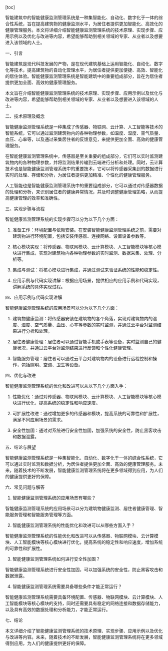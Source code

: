 
[toc]                    
                
                
智能建筑中的智能健康监测管理系统是一种集智能化、自动化、数字化于一体的综合性系统，旨在提高建筑物的健康监测水平，为居住者提供更加智能化、高效化的健康管理服务。本文将详细介绍智能健康监测管理系统的技术原理、实现步骤、应用示例以及优化与改进等内容，希望能够帮助到相关领域的专家、从业者以及想要进入该领域的人士。

一、引言

智能建筑是现代科技发展的产物，是在现代建筑基础上运用智能化、自动化、数字化等技术，提高建筑物的自动化管理水平，为居住者提供更加便捷、高效、智能化的居住体验。智能健康监测管理系统是智能建筑中的重要组成部分，旨在为居住者提供更加全面、高效的健康管理服务。

本文旨在介绍智能健康监测管理系统的技术原理、实现步骤、应用示例以及优化与改进等内容，希望能够帮助到相关领域的专家、从业者以及想要进入该领域的人士。

二、技术原理及概念

智能健康监测管理系统是一种集成了传感器、物联网、云计算、人工智能等技术的智能系统，它可以通过监测建筑物内的各种物理参数，如温度、湿度、空气质量、血压、心率等，以及通过采集居住者的反馈意见，来提供更加全面、高效的健康管理服务。

在智能健康监测管理系统中，传感器是至关重要的组成部分，它们可以实时监测建筑物内的各种物理参数，并将监测结果传输到云端进行分析和处理。同时，云计算技术也是智能健康监测管理系统中的重要技术，它可以将传感器采集到的数据进行实时的处理、存储和分析，为居住者提供更加精准、个性化的健康管理服务。

人工智能也是智能健康监测管理系统中的重要组成部分，它可以通过对传感器数据的处理和分析，来识别居住者的健康异常情况，并及时调整健康管理策略，从而提高健康管理的效率和准确性。

三、实现步骤与流程

智能健康监测管理系统的实现步骤可以分为以下几个方面：

1. 准备工作：环境配置与依赖安装。在安装智能健康监测管理系统之前，需要对建筑物进行环境配置，包括安装传感器、连接网络、设置设备参数等。

2. 核心模块实现：将传感器、物联网模块、云计算模块、人工智能模块等核心模块进行集成，实现对建筑物内各种物理参数的实时监测、数据采集、处理、分析等。

3. 集成与测试：将核心模块进行集成，并通过测试来验证系统的性能和稳定性。

4. 应用示例与代码实现讲解：根据应用场景，提供相应的应用示例和代码实现，讲解系统的具体实现过程。

四、应用示例与代码实现讲解

智能健康监测管理系统的应用场景可以分为以下几个方面：

1. 建筑物健康监测：将传感器安装在建筑物的各个角落，实现对建筑物内的温度、湿度、空气质量、血压、心率等参数的实时监测，并通过云平台对监测结果进行分析和处理。

2. 居住者健康管理：居住者可以通过智能手机或手表等设备，实时监测自己的健康状况，并通过云平台对监测结果进行反馈和个性化健康管理。

3. 智能服务管理：居住者可以通过云平台对建筑物内的设备进行远程控制和操作，包括照明、空调、卫生等设备。

四、优化与改进

智能健康监测管理系统的优化和改进可以从以下几个方面入手：

1. 性能优化：通过对传感器、物联网模块、云计算模块、人工智能模块等核心模块进行优化，提高系统的稳定性和响应速度。

2. 可扩展性改进：通过增加更多的传感器和模块，提高系统的可靠性和扩展性，满足不同应用场景的需求。

3. 安全性加固：通过对系统进行安全性加固，加强系统的安全性，防止黑客攻击和数据泄露。

五、结论与展望

智能健康监测管理系统是一种集智能化、自动化、数字化于一体的综合性系统，它可以通过实时监测和数据分析，为居住者提供更加全面、高效的健康管理服务。未来，随着技术的不断发展，智能健康监测管理系统将在更多领域得到应用，为人们的健康提供更好的保障。

六、常见问题与解答

1. 智能健康监测管理系统的应用场景有哪些？

智能健康监测管理系统的应用场景可以分为建筑物健康监测、居住者健康管理、智能服务管理和智能服务管理等方面。

2. 智能健康监测管理系统的性能优化和改进可以从哪些方面入手？

智能健康监测管理系统的性能优化和改进可以从传感器、物联网模块、云计算模块、人工智能模块等核心模块进行优化，提高系统的稳定性和响应速度，增加系统的可靠性和扩展性。

3. 智能健康监测管理系统如何进行安全性加固？

智能健康监测管理系统进行安全性加固，可以加强系统的安全性，防止黑客攻击和数据泄露。

4. 智能健康监测管理系统需要具备哪些条件才能正常运行？

智能健康监测管理系统需要具备环境配置、传感器、物联网模块、云计算模块、人工智能模块等核心模块的支持，同时还需要具有稳定的网络连接和数据存储能力，以及具有高效的数据处理和分析能力，才能正常运行。

七、结论

本文详细介绍了智能健康监测管理系统的技术原理、实现步骤、应用示例以及优化与改进等内容。未来，随着技术的不断发展，智能健康监测管理系统将在更多领域得到应用，为人们的健康提供更好的保障。

